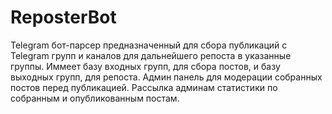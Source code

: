 # ReposterBot
Telegram бот-парсер предназначенный для сбора публикаций с Telegram групп и каналов для дальнейшего репоста в указанные группы. Иммеет базу входных групп, для сбора постов, и базу выходных групп, для репоста. Админ панель для модерации собранных постов перед публикацией. Рассылка админам статистики по собранным и опубликованным постам.
